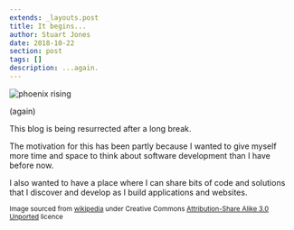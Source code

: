 ```yaml
---
extends: _layouts.post
title: It begins...
author: Stuart Jones
date: 2018-10-22
section: post
tags: []
description: ...again.
---
```


![phoenix rising](/assets/images/phoenix.svg)

(again)

This blog is being resurrected after a long break.

The motivation for this has been partly because I wanted to give myself more time and space to think about software 
development than I have before now.

I also wanted to have a place where I can share bits of code and solutions that I discover and develop as I build 
applications and websites.

<sub>Image sourced from [wikipedia](https://en.wikipedia.org/wiki/File:Phoenix.svg) under 
Creative Commons [Attribution-Share Alike 3.0 Unported](https://creativecommons.org/licenses/by-sa/3.0/deed.en)
licence</sub>